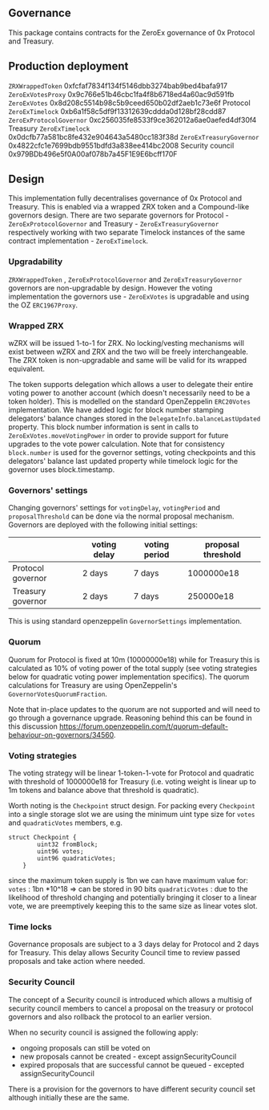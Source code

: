 ## Governance

This package contains contracts for the ZeroEx governance of 0x Protocol and Treasury.

## Production deployment

`ZRXWrappedToken` 0xfcfaf7834f134f5146dbb3274bab9bed4bafa917
`ZeroExVotesProxy` 0x9c766e51b46cbc1fa4f8b6718ed4a60ac9d591fb
`ZeroExVotes` 0x8d208c5514b98c5b9ceed650b02df2aeb1c73e6f
Protocol `ZeroExTimelock` 0xb6a1f58c5df9f13312639cddda0d128bf28cdd87
`ZeroExProtocolGovernor` 0xc256035fe8533f9ce362012a6ae0aefed4df30f4
Treasury `ZeroExTimelock` 0x0dcfb77a581bc8fe432e904643a5480cc183f38d
`ZeroExTreasuryGovernor` 0x4822cfc1e7699bdb9551bdfd3a838ee414bc2008
Security council 0x979BDb496e5f0A00af078b7a45F1E9E6bcff170F

## Design

This implementation fully decentralises governance of 0x Protocol and Treasury. This is enabled via a wrapped ZRX token and a Compound-like governors design. There are two separate governors for Protocol - `ZeroExProtocolGovernor` and Treasury - `ZeroExTreasuryGovernor` respectively working with two separate Timelock instances of the same contract implementation - `ZeroExTimelock`.

### Upgradability
`ZRXWrappedToken` , `ZeroExProtocolGovernor` and `ZeroExTreasuryGovernor` governors are non-upgradable by design. However the voting implementation the governors use - `ZeroExVotes` is upgradable and using the OZ `ERC1967Proxy`.

### Wrapped ZRX
wZRX will be issued 1-to-1 for ZRX. No locking/vesting mechanisms will exist between wZRX and ZRX and the two will be freely interchangeable. The ZRX token is non-upgradable and same will be valid for its wrapped equivalent.

The token supports delegation which allows a user to delegate their entire voting power to another account (which doesn't necessarily need to be a token holder). This is modelled on the standard OpenZeppelin `ERC20Votes` implementation. We have added logic for block number stamping delegators' balance changes stored in the `DelegateInfo.balanceLastUpdated` property. This block number information is sent in calls to `ZeroExVotes.moveVotingPower` in order to provide support for future upgrades to the vote power calculation.
Note that for consistency `block.number` is used for the governor settings, voting checkpoints and this delegators' balance last updated property while timelock logic for the governor uses block.timestamp.

### Governors' settings
Changing governors' settings for `votingDelay`, `votingPeriod` and `proposalThreshold` can be done via the normal proposal mechanism. Governors are deployed with the following initial settings:

|                                | voting delay | voting period | proposal threshold |
|-------------------|--------------|---------------|--------------------|
| Protocol governor | 2 days            | 7 days             |  1000000e18           |
| Treasury governor | 2 days           |  7 days             |   250000e18          |


This is using standard openzeppelin `GovernorSettings` implementation.

### Quorum
Quorum for Protocol is fixed at 10m (10000000e18) while for Treasury this is calculated as 10% of voting power of the total supply (see voting strategies below for quadratic voting power implementation specifics). The quorum calculations for Treasury are using OpenZeppelin's `GovernorVotesQuorumFraction`.

Note that in-place updates to the quorum are not supported and will need to go through a governance upgrade. Reasoning behind this can be found in this discussion https://forum.openzeppelin.com/t/quorum-default-behaviour-on-governors/34560.

### Voting strategies
The voting strategy will be linear 1-token-1-vote for Protocol and quadratic with threshold of 1000000e18 for Treasury (i.e. voting weight is linear up to 1m tokens and balance above that threshold is quadratic).

Worth noting is the `Checkpoint` struct design. For packing every `Checkpoint` into a single storage slot we are using the minimum uint type size for `votes` and `quadraticVotes` members, e.g.

```
struct Checkpoint {
        uint32 fromBlock;
        uint96 votes;
        uint96 quadraticVotes;
    }
```

since the maximum token supply is 1bn we can have maximum value for:
`votes` : 1bn *10^18 => can be stored in 90 bits
`quadraticVotes` : due to the likelihood of threshold changing and potentially bringing it closer to a linear vote, we are preemptively keeping this to the same size as linear votes slot.

### Time locks
Governance proposals are subject to a 3 days delay for Protocol and 2 days for Treasury. This delay allows Security Council time to review passed proposals and take action where needed.

### Security Council
The concept of a Security council is introduced which allows a multisig of security council members to cancel a proposal on the treasury or protocol governors and also rollback the protocol to an earlier version.

When no security council is assigned the following apply:

- ongoing proposals can still be voted on
- new proposals cannot be created - except assignSecurityCouncil
- expired proposals that are successful cannot be queued - excepted assignSecurityCouncil

There is a provision for the governors to have different security council set although initially these are the same.
